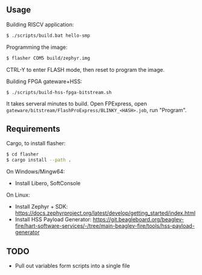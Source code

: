 ## Usage

Building RISCV application:
```sh
$ ./scripts/build.bat hello-smp
```

Programming the image:
```sh
$ flasher COM5 build/zephyr.img
```
CTRL-Y to enter FLASH mode, then reset to program the image.

Building FPGA gateware+HSS:
```
$ ./scripts/build-hss-fpga-bitstream.sh
```
It takes serveral minutes to build.
Open FPExpress, open `gateware/bitstream/FlashProExpress/BLINKY_<HASH>.job`, run "Program".


## Requirements
Cargo, to install flasher:
```sh
$ cd flasher
$ cargo install --path .
```

On Windows/Mingw64:
- Install Libero, SoftConsole

On Linux:
- Install Zephyr + SDK: https://docs.zephyrproject.org/latest/develop/getting_started/index.html
- Install HSS Payload Generator: https://git.beagleboard.org/beaglev-fire/hart-software-services/-/tree/main-beaglev-fire/tools/hss-payload-generator

## TODO
- Pull out variables form scripts into a single file